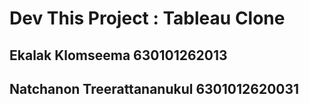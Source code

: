 # Dev This Project : Tableau Clone
## Ekalak Klomseema 630101262013
## Natchanon Treerattananukul 6301012620031
